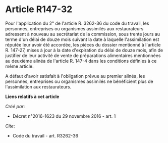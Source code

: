 # Article R147-32

Pour l'application du 2° de l'article R. 3262-36 du code du travail, les personnes, entreprises ou organismes assimilés aux
restaurateurs adressent à nouveau au secrétariat de la commission, sous trente jours au terme d'un délai de douze mois
suivant la date à laquelle l'assimilation est réputée leur avoir été accordée, les pièces du dossier mentionné à l'article R.
147-27, mises à jour à la date d'expiration du délai de douze mois, afin de justifier de leur activité de vente de
préparations alimentaires mentionnées au deuxième alinéa de l'article R. 147-4 dans les conditions définies à ce même
article. 

A défaut d'avoir satisfait à l'obligation prévue au premier alinéa, les personnes, entreprises ou organismes assimilés ne
bénéficient plus de l'assimilation aux restaurateurs.

**Liens relatifs à cet article**

_Créé par_:

  - Décret n°2016-1623 du 29 novembre 2016 - art. 1

_Cite_:

  - Code du travail - art. R3262-36
